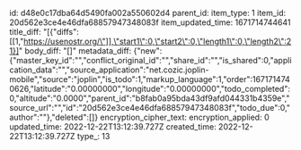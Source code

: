 id: d48e0c17dba64d5490fa002a550602d4
parent_id: 
item_type: 1
item_id: 20d562e3ce4e46dfa68857947348083f
item_updated_time: 1671714744641
title_diff: "[{\"diffs\":[[1,\"https://usenostr.org/\"]],\"start1\":0,\"start2\":0,\"length1\":0,\"length2\":21}]"
body_diff: "[]"
metadata_diff: {"new":{"master_key_id":"","conflict_original_id":"","share_id":"","is_shared":0,"application_data":"","source_application":"net.cozic.joplin-mobile","source":"joplin","is_todo":1,"markup_language":1,"order":1671714740626,"latitude":"0.00000000","longitude":"0.00000000","todo_completed":0,"altitude":"0.0000","parent_id":"b8fab0a95bda43df9afd044331b4359e","source_url":"","id":"20d562e3ce4e46dfa68857947348083f","todo_due":0,"author":""},"deleted":[]}
encryption_cipher_text: 
encryption_applied: 0
updated_time: 2022-12-22T13:12:39.727Z
created_time: 2022-12-22T13:12:39.727Z
type_: 13